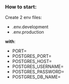 ### How to start:
Create 2 env files:
- .env.development
- .env.production

**with**:
- PORT=
- POSTGRES_PORT=
- POSTGRES_HOST=
- POSTGRES_USERNAME=
- POSTGRES_PASSWORD=
- POSTGRES_DB_NAME=

